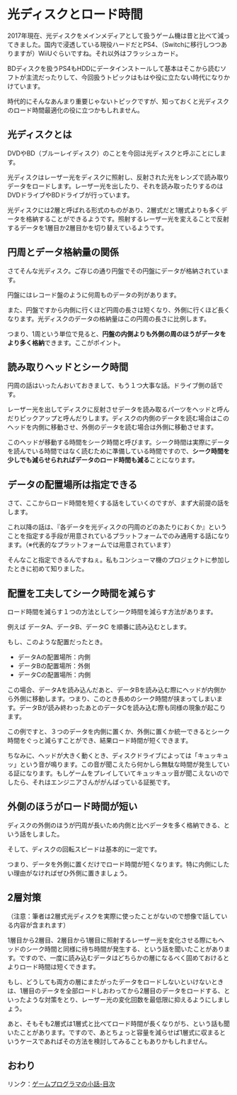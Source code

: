 # 光ディスクとロード時間

2017年現在、光ディスクをメインメディアとして扱うゲーム機は昔と比べて減ってきました。国内で浸透している現役ハードだとPS4、（Switchに移行しつつありますが）WiiUぐらいですね。それ以外はフラッシュカード。

BDディスクを扱うPS4もHDDにデータインストールして基本はそこから読むソフトが主流だったりして、今回扱うトピックはもはや役に立たない時代になりかけています。

時代的にそんなあんまり重要じゃないトピックですが、知っておくと光ディスクのロード時間最適化の役に立つかもしれません。

## 光ディスクとは

DVDやBD（ブルーレイディスク）のことを今回は光ディスクと呼ぶことにします。

光ディスクはレーザー光をディスクに照射し、反射された光をレンズで読み取りデータをロードします。レーザー光を出したり、それを読み取ったりするのはDVDドライブやBDドライブが行っています。

光ディスクには2層と呼ばれる形式のものがあり、2層式だと1層式よりも多くデータを格納することができるようです。照射するレーザー光を変えることで反射するデータを1層目か2層目かを切り替えているようです。

## 円周とデータ格納量の関係

さてそんな光ディスク。ご存じの通り円盤でその円盤にデータが格納されています。

円盤にはレコード盤のように何周ものデータの列があります。

また、円盤ですから内側に行くほど円周の長さは短くなり、外側に行くほど長くなります。光ディスクのデータの格納量はこの円周の長さに比例します。

つまり、1周という単位で見ると、**円盤の内側よりも外側の周のほうがデータをより多く格納**できます。ここがポイント。

## 読み取りヘッドとシーク時間

円周の話はいったんおいておきまして、もう１つ大事な話。ドライブ側の話です。

レーザー光を出してディスクに反射させデータを読み取るパーツをヘッドと呼んだりピックアップと呼んだりします。ディスクの内側のデータを読む場合はこのヘッドを内側に移動させ、外側のデータを読む場合は外側に移動させます。

このヘッドが移動する時間をシーク時間と呼びます。シーク時間は実際にデータを読んでいる時間ではなく読むために準備している時間ですので、**シーク時間を少しでも減らせられればデータのロード時間も減る**ことになります。

## データの配置場所は指定できる

さて、ここからロード時間を短くする話をしていくのですが、まず大前提の話をします。

これ以降の話は、『各データを光ディスクの円周のどのあたりにおくか』ということを指定する手段が用意されているプラットフォームでのみ通用する話になります。（※代表的なプラットフォームでは用意されています）

そんなこと指定できるんですねぇ。私もコンシューマ機のプロジェクトに参加したときに初めて知りました。

## 配置を工夫してシーク時間を減らす

ロード時間を減らす１つの方法としてシーク時間を減らす方法があります。

例えば データA、データB、データC を順番に読み込むとします。

もし、このような配置だったとき。
- データAの配置場所：内側
- データBの配置場所：外側
- データCの配置場所：内側

この場合、データAを読み込んだあと、データBを読み込む際にヘッドが内側から外側に移動します。つまり、このとき長めのシーク時間が挟まってしまいます。データBが読み終わったあとのデータCを読み込む際も同様の現象が起こります。

この例ですと、３つのデータを内側に置くか、外側に置くか統一できるとシーク時間をぐっと減らすことができ、結果ロード時間が短くできます。

ちなみに、ヘッドが大きく動くとき、ディスクドライブによっては「キュッキュッ」という音が鳴ります。この音が聞こえたら何かしら無駄な時間が発生している証になります。もしゲームをプレイしていてキュッキュッ音が聞こえないのでしたら、それはエンジニアさんががんばっている証拠です。

## 外側のほうがロード時間が短い

ディスクの外側のほうが円周が長いため内側と比べデータを多く格納できる、という話をしました。

そして、ディスクの回転スピードは基本的に一定です。

つまり、データを外側に置くだけでロード時間が短くなります。特に内側にしたい理由がなければぜひ外側に置きましょう。

## 2層対策

（注意：筆者は2層式光ディスクを実際に使ったことがないので想像で話している内容が含まれます）

1層目から2層目、2層目から1層目に照射するレーザー光を変化させる際にもヘッドのシーク時間と同様に待ち時間が発生する、という話を聞いたことがあります。ですので、一度に読み込むデータはどちらかの層になるべく固めておけるとよりロード時間は短くできます。

もし、どうしても両方の層にまたがったデータをロードしないといけないときは、1層目のデータを全部ロードしおわってから2層目のデータをロードする、といったような対策をとり、レーザー光の変化回数を最低限に抑えるようにしましょう。

あと、そもそも2層式は1層式と比べてロード時間が長くなりがち、という話も聞いたことがあります。ですので、あとちょっと容量を減らせば1層式に収まるというケースであればその方法を検討してみることもありかもしれません。

## おわり

リンク：[ゲームプログラマの小話-目次](http://www.10106.net/~hoboaki/wiki/index.php?%E3%82%B2%E3%83%BC%E3%83%A0%E3%83%97%E3%83%AD%E3%82%B0%E3%83%A9%E3%83%9E%E3%81%AE%E5%B0%8F%E8%A9%B1)

